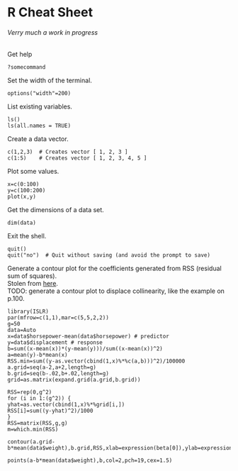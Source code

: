# R Cheat Sheet
###### Verry much a work in progress

Get help
```
?somecommand
```

Set the width of the terminal.
```
options("width"=200)
```

List existing variables.
```
ls()
ls(all.names = TRUE)
```

Create a data vector.
```
c(1,2,3)  # Creates vector [ 1, 2, 3 ]
c(1:5)    # Creates vector [ 1, 2, 3, 4, 5 ]
```

Plot some values.
```
x=c(0:100)
y=c(100:200)
plot(x,y)
```

Get the dimensions of a data set.
```
dim(data)
```

Exit the shell.
```
quit()
quit("no")  # Quit without saving (and avoid the prompt to save)
```

Generate a contour plot for the coefficients generated from RSS (residual sum of squares).  
Stolen from [here](https://github.com/JWarmenhoven/ISLR-python/issues/1).  
TODO: generate a contour plot to displace collinearity, like the example on p.100.
```
library(ISLR)
par(mfrow=c(1,1),mar=c(5,5,2,2))
g=50
data=Auto
x=data$horsepower-mean(data$horsepower) # predictor
y=data$displacement # response
b=sum((x-mean(x))*(y-mean(y)))/sum((x-mean(x))^2)
a=mean(y)-b*mean(x)
RSS.min=sum((y-as.vector(cbind(1,x)%*%c(a,b)))^2)/100000
a.grid=seq(a-2,a+2,length=g)
b.grid=seq(b-.02,b+.02,length=g)
grid=as.matrix(expand.grid(a.grid,b.grid))

RSS=rep(0,g^2)
for (i in 1:(g^2)) {
yhat=as.vector(cbind(1,x)%*%grid[i,])
RSS[i]=sum((y-yhat)^2)/1000
}
RSS=matrix(RSS,g,g)
m=which.min(RSS)

contour(a.grid-b*mean(data$weight),b.grid,RSS,xlab=expression(beta[0]),ylab=expression(beta[1]),levels=c(833,834,835,836,837),axes=T,frame.plot=T,col=4,drawlabels=T)

points(a-b*mean(data$weight),b,col=2,pch=19,cex=1.5)
```
